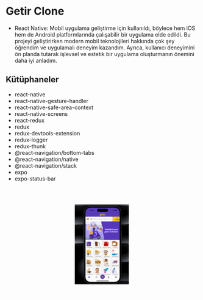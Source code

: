 # Getir Clone

- React Native: Mobil uygulama geliştirme için kullanıldı, böylece hem iOS hem de Android platformlarında çalışabilir bir uygulama elde edildi.
  Bu projeyi geliştirirken modern mobil teknolojileri hakkında çok şey öğrendim ve uygulamalı deneyim kazandım. Ayrıca, kullanıcı deneyimini ön planda tutarak işlevsel ve estetik bir uygulama oluşturmanın önemini daha iyi anladım.

## Kütüphaneler

- react-native
- react-native-gesture-handler
- react-native-safe-area-context
- react-native-screens
- react-redux
- redux
- redux-devtools-extension
- redux-logger
- redux-thunk
- @react-navigation/bottom-tabs
- @react-navigation/native
- @react-navigation/stack
- expo
- expo-status-bar

<img src="getir.gif" />

